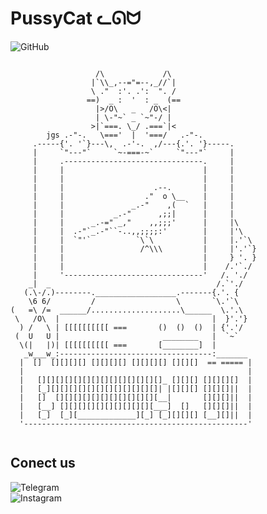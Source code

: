 # PussyCat ᓚᘏᗢ
<img alt="GitHub" src="https://img.shields.io/github/license/Masihgh/pussycat?style=flat-square">


```

                   /\             /\
                  |`\\_,--="=--,_//`|  
                  \ ."  :'. .':  ". /
                 ==)  _ :  '  : _  (==
                   |>/O\   _   /O\<|
                   | \-"~` _ `~"-/ |
                  >|`===. \_/ .===`|<
        jgs .-"-.   \==='  |  '===/   .-"-.
     .-----{'. '`}---\,  .-'-.  ,/---{.'. '}-----.
     |     `"---"`     `~-===-~`     `"---"`     |
     |     .-------------------------------.     |
     |     |                               |     |
     |     |                               |     |
     |     |                    .--.       |     |
     |     |                  ."  o \__    |     |
     |     |               _.-"    ,(  `   |     |
     |     |           _.-"      ,;;|      |     |
     |     |      _.-=" _,"    ,,;;;'      |     |\  
     |     |  .-"`_.-"``-..,,;;;;:'        |     |'\
     |     |  `"'`          `\`\           |     |.'`\
     |     |                 /^\\\         |     |'.'`}
     |     |                               |     } '. }
     |     |                               |    /.'`./
     |     '-------------------------------'   /. './
    _|  _                                     /.`'./
   (.\-/.)--------.__________________.-------{.'. {
    \6 6/         /                  \       `\.'`\
(   =\ /=  ______/....................\______  \.'.\
 \   /O\  |                                  |  }'.'}
  ) /   \ | [[[[[[[[[[ ===       ()  ()  ()  | {'.'/
 (  U   U |                       ________   |  `~`
  \(|   |)| [[[[[[[[[[ ===       [________]  |
   _w___w_:----------------------------------:_______
  |  []  [][][][] [][][][] [][][][] [][][]  == ===== |
  |                                                  |
  |   [][][][][][][][][][][][][][]_ [][][] [][][][]  |
  |   [_][][][][][][][][][][][][]| |[][][] [][][]||  |
  |   []  [][][][][][][][][][][][__|       [][][]||  |
  |   [__] [][][][][][][][][][][___]  []   [][][]||  |
  |   [_]  [_][_____________][_] [_][][][] [__][]||  |
  '--------------------------------------------------'
 
```



## Conect us
<div>
<img alt="Telegram" src="https://img.shields.io/badge/Telegram-t.me/masihghaznavi-9cf?logo=telegram&style=social"></br>
<img alt="Instagram" src="https://img.shields.io/badge/Instagram-@ghaznavi.masih-9cf?logo=Instagram&style=social">

</div>
 



